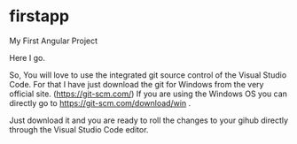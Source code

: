 # firstapp
My First Angular Project

Here I go.

So, You will love to use the integrated git source control of the Visual Studio Code. 
For that I have just download the git for Windows from the very official site. (https://git-scm.com/)
If you are using the Windows OS you can directly go to https://git-scm.com/download/win . 

Just download it and you are ready to roll the changes to your gihub directly through the Visual Studio Code editor.